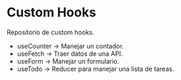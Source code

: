 # Custom Hooks

Repositorio de custom hooks.

- useCounter -> Manejar un contador.
- useFetch -> Traer datos de una API.
- useForm -> Manejar un formulario.
- useTodo -> Reducer para manejar una lista de tareas.